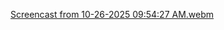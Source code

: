 [Screencast from 10-26-2025 09:54:27 AM.webm](https://github.com/user-attachments/assets/8370b5af-be2f-4dd4-ad46-70eb9bd82f3a)
